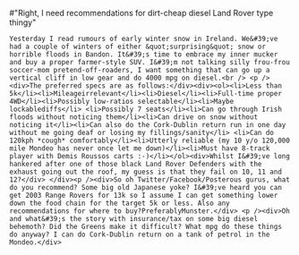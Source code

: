 #"Right, I need recommendations for dirt-cheap diesel Land Rover type thingy"


    Yesterday I read rumours of early winter snow in Ireland. We&#39;ve had a couple of winters of either &quot;surprising&quot; snow or horrible floods in Bandon. It&#39;s time to embrace my inner mucker and buy a proper farmer-style SUV. I&#39;m not talking silly frou-frou soccer-mom pretend-off-roaders, I want something that can go up a vertical cliff in low gear and do 4000 mpg on diesel.<br /> <p /><div>The preferred specs are as follows:</div><div><ol><li>Less than 5k</li><li>Mileageirrelevant</li><li>Diesel</li><li>Full-time proper 4WD</li><li>Possibly low-ratios selectable</li><li>Maybe lockablediffs</li> <li>Possibly 7 seats</li><li>Can go through Irish floods without noticing them</li><li>Can drive on snow without noticing it</li><li>Can also do the Cork-Dublin return run in one day without me going deaf or losing my fillings/sanity</li> <li>Can do 120kph *cough* comfortably</li><li>Utterly reliable (my 10 y/o 120,000 mile Mondeo has never once let me down)</li><li>Must have 8-track player with Demis Roussos carts :-)</li></ol><div>Whilst I&#39;ve long hankered after one of those black Land Rover Defenders with the exhaust going out the roof, my guess is that they fail on 10, 11 and 12?</div> </div><p /><div>So oh Twitter/Facebook/Posterous gurus, what do you recommend? Some big old Japanese yoke? I&#39;ve heard you can get 2003 Range Rovers for 13k so I assume I can get something lower down the food chain for the target 5k or less. Also any recommendations for where to buy?PreferablyMunster.</div> <p /><div>Oh and what&#39;s the story with insurance/tax on some big diesel behemoth? Did the Greens make it difficult? What mpg do these things do anyway? I can do Cork-Dublin return on a tank of petrol in the Mondeo.</div>
  